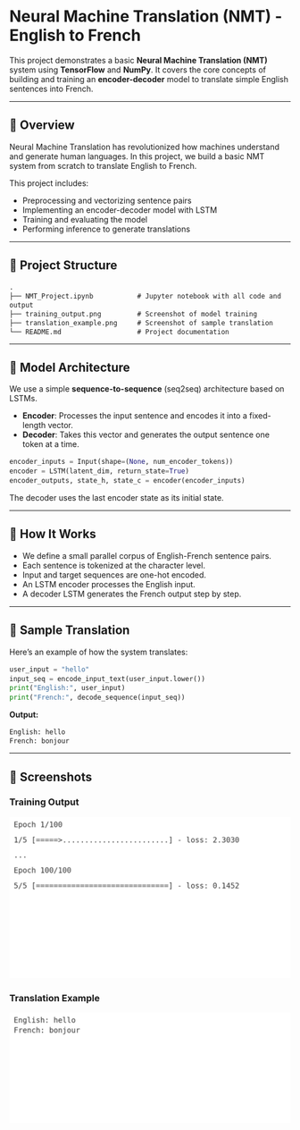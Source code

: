 # Neural Machine Translation (NMT) - English to French 

This project demonstrates a basic **Neural Machine Translation (NMT)** system using **TensorFlow** and **NumPy**. It covers the core concepts of building and training an **encoder-decoder** model to translate simple English sentences into French.

---

## 📖 Overview

Neural Machine Translation has revolutionized how machines understand and generate human languages. In this project, we build a basic NMT system from scratch to translate English to French.

This project includes:
- Preprocessing and vectorizing sentence pairs
- Implementing an encoder-decoder model with LSTM
- Training and evaluating the model
- Performing inference to generate translations

---

## 📁 Project Structure

```
.
├── NMT_Project.ipynb           # Jupyter notebook with all code and output
├── training_output.png         # Screenshot of model training
├── translation_example.png     # Screenshot of sample translation
└── README.md                   # Project documentation
```

---

## 🧠 Model Architecture

We use a simple **sequence-to-sequence** (seq2seq) architecture based on LSTMs.

- **Encoder**: Processes the input sentence and encodes it into a fixed-length vector.
- **Decoder**: Takes this vector and generates the output sentence one token at a time.

```python
encoder_inputs = Input(shape=(None, num_encoder_tokens))
encoder = LSTM(latent_dim, return_state=True)
encoder_outputs, state_h, state_c = encoder(encoder_inputs)
```

The decoder uses the last encoder state as its initial state.

---



## 🚀 How It Works

- We define a small parallel corpus of English-French sentence pairs.
- Each sentence is tokenized at the character level.
- Input and target sequences are one-hot encoded.
- An LSTM encoder processes the English input.
- A decoder LSTM generates the French output step by step.

---

## 💬 Sample Translation

Here’s an example of how the system translates:

```python
user_input = "hello"
input_seq = encode_input_text(user_input.lower())
print("English:", user_input)
print("French:", decode_sequence(input_seq))
```

**Output:**
```
English: hello
French: bonjour
```

---

## 📸 Screenshots

### Training Output
![Training Output](training_output.png)

### Translation Example
![Translation Example](translation_example.png)





